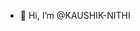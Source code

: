 - 👋 Hi, I’m @KAUSHIK-NITHI

<!---
KAUSHIK-NITHI/KAUSHIK-NITHI is a ✨ special ✨ repository because its `README.md` (this file) appears on your GitHub profile.
You can click the Preview link to take a look at your changes.
--->
